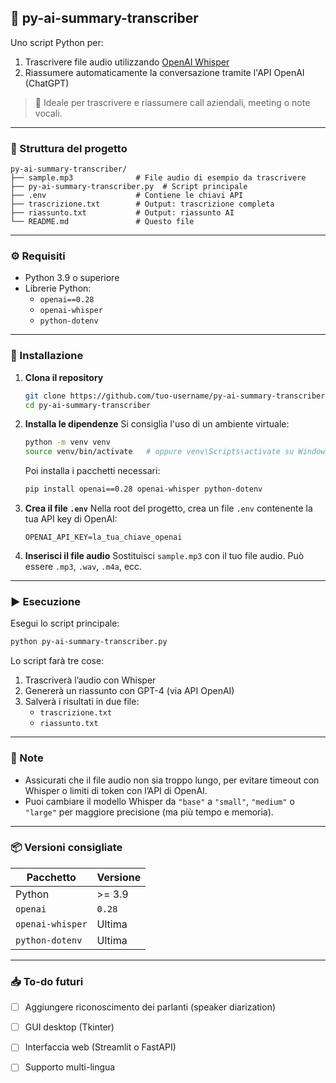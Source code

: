 ## 📝 py-ai-summary-transcriber

Uno script Python per:
1. Trascrivere file audio utilizzando [OpenAI Whisper](https://github.com/openai/whisper)
2. Riassumere automaticamente la conversazione tramite l'API OpenAI (ChatGPT)

> 🎯 Ideale per trascrivere e riassumere call aziendali, meeting o note vocali.

---

### 📁 Struttura del progetto

```
py-ai-summary-transcriber/
├── sample.mp3              # File audio di esempio da trascrivere
├── py-ai-summary-transcriber.py  # Script principale
├── .env                    # Contiene le chiavi API
├── trascrizione.txt        # Output: trascrizione completa
├── riassunto.txt           # Output: riassunto AI
└── README.md               # Questo file
```

---

### ⚙️ Requisiti

- Python 3.9 o superiore
- Librerie Python:
  - `openai==0.28`
  - `openai-whisper`
  - `python-dotenv`

---

### 🚀 Installazione

1. **Clona il repository**
   ```bash
   git clone https://github.com/tuo-username/py-ai-summary-transcriber.git
   cd py-ai-summary-transcriber
   ```

2. **Installa le dipendenze**
   Si consiglia l'uso di un ambiente virtuale:

   ```bash
   python -m venv venv
   source venv/bin/activate   # oppure venv\Scripts\activate su Windows
   ```

   Poi installa i pacchetti necessari:
   ```bash
   pip install openai==0.28 openai-whisper python-dotenv
   ```

3. **Crea il file `.env`**
   Nella root del progetto, crea un file `.env` contenente la tua API key di OpenAI:

   ```
   OPENAI_API_KEY=la_tua_chiave_openai
   ```

4. **Inserisci il file audio**
   Sostituisci `sample.mp3` con il tuo file audio. Può essere `.mp3`, `.wav`, `.m4a`, ecc.

---

### ▶️ Esecuzione

Esegui lo script principale:

```bash
python py-ai-summary-transcriber.py
```

Lo script farà tre cose:

1. Trascriverà l’audio con Whisper
2. Genererà un riassunto con GPT-4 (via API OpenAI)
3. Salverà i risultati in due file:
   - `trascrizione.txt`
   - `riassunto.txt`

---

### 📌 Note

- Assicurati che il file audio non sia troppo lungo, per evitare timeout con Whisper o limiti di token con l’API di OpenAI.
- Puoi cambiare il modello Whisper da `"base"` a `"small"`, `"medium"` o `"large"` per maggiore precisione (ma più tempo e memoria).

---

### 📦 Versioni consigliate

| Pacchetto       | Versione     |
|-----------------|--------------|
| Python          | >= 3.9       |
| `openai`        | `0.28`       |
| `openai-whisper`| Ultima       |
| `python-dotenv` | Ultima       |

---

### 📥 To-do futuri

- [ ] Aggiungere riconoscimento dei parlanti (speaker diarization)
- [ ] GUI desktop (Tkinter)
- [ ] Interfaccia web (Streamlit o FastAPI)
- [ ] Supporto multi-lingua

